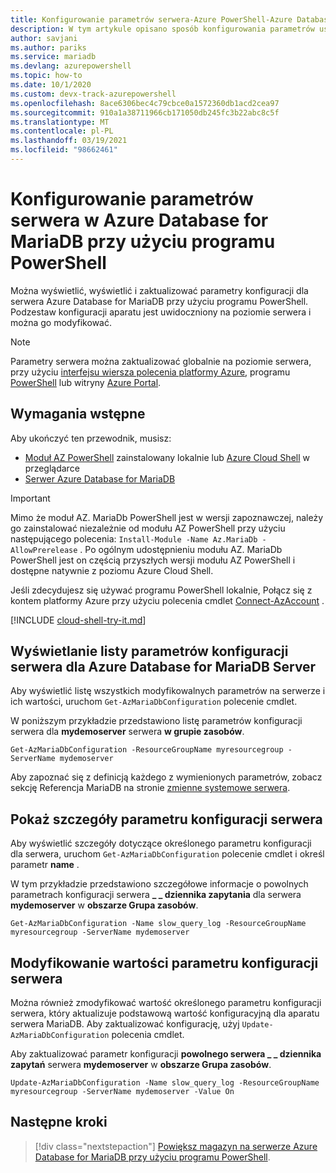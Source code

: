 ```yaml
---
title: Konfigurowanie parametrów serwera-Azure PowerShell-Azure Database for MariaDB
description: W tym artykule opisano sposób konfigurowania parametrów usługi w Azure Database for MariaDB przy użyciu programu PowerShell.
author: savjani
ms.author: pariks
ms.service: mariadb
ms.devlang: azurepowershell
ms.topic: how-to
ms.date: 10/1/2020
ms.custom: devx-track-azurepowershell
ms.openlocfilehash: 8ace6306bec4c79cbce0a1572360db1acd2cea97
ms.sourcegitcommit: 910a1a38711966cb171050db245fc3b22abc8c5f
ms.translationtype: MT
ms.contentlocale: pl-PL
ms.lasthandoff: 03/19/2021
ms.locfileid: "98662461"
---
```

# <a name="configure-server-parameters-in-azure-database-for-mariadb-using-powershell"></a>Konfigurowanie parametrów serwera w Azure Database for MariaDB przy użyciu programu PowerShell

Można wyświetlić, wyświetlić i zaktualizować parametry konfiguracji dla serwera Azure Database for MariaDB przy użyciu programu PowerShell. Podzestaw konfiguracji aparatu jest uwidoczniony na poziomie serwera i można go modyfikować.

>[!Note]
> Parametry serwera można zaktualizować globalnie na poziomie serwera, przy użyciu [interfejsu wiersza polecenia platformy Azure](./howto-configure-server-parameters-cli.md), programu [PowerShell](./howto-configure-server-parameters-using-powershell.md) lub witryny [Azure Portal](./howto-server-parameters.md).

## <a name="prerequisites"></a>Wymagania wstępne

Aby ukończyć ten przewodnik, musisz:

- [Moduł AZ PowerShell](/powershell/azure/install-az-ps) zainstalowany lokalnie lub [Azure Cloud Shell](https://shell.azure.com/) w przeglądarce
- [Serwer Azure Database for MariaDB](quickstart-create-mariadb-server-database-using-azure-powershell.md)

> [!IMPORTANT]
> Mimo że moduł AZ. MariaDb PowerShell jest w wersji zapoznawczej, należy go zainstalować niezależnie od modułu AZ PowerShell przy użyciu następującego polecenia: `Install-Module -Name Az.MariaDb -AllowPrerelease` .
> Po ogólnym udostępnieniu modułu AZ. MariaDb PowerShell jest on częścią przyszłych wersji modułu AZ PowerShell i dostępne natywnie z poziomu Azure Cloud Shell.

Jeśli zdecydujesz się używać programu PowerShell lokalnie, Połącz się z kontem platformy Azure przy użyciu polecenia cmdlet [Connect-AzAccount](/powershell/module/az.accounts/connect-azaccount) .

[!INCLUDE [cloud-shell-try-it.md](../../includes/cloud-shell-try-it.md)]

## <a name="list-server-configuration-parameters-for-azure-database-for-mariadb-server"></a>Wyświetlanie listy parametrów konfiguracji serwera dla Azure Database for MariaDB Server

Aby wyświetlić listę wszystkich modyfikowalnych parametrów na serwerze i ich wartości, uruchom `Get-AzMariaDbConfiguration` polecenie cmdlet.

W poniższym przykładzie przedstawiono listę parametrów konfiguracji serwera dla **mydemoserver** serwera **w grupie zasobów**.

```azurepowershell-interactive
Get-AzMariaDbConfiguration -ResourceGroupName myresourcegroup -ServerName mydemoserver
```

Aby zapoznać się z definicją każdego z wymienionych parametrów, zobacz sekcję Referencja MariaDB na stronie [zmienne systemowe serwera](https://dev.mysql.com/doc/refman/5.7/en/server-system-variables.html).

## <a name="show-server-configuration-parameter-details"></a>Pokaż szczegóły parametru konfiguracji serwera

Aby wyświetlić szczegóły dotyczące określonego parametru konfiguracji dla serwera, uruchom `Get-AzMariaDbConfiguration` polecenie cmdlet i określ parametr **name** .

W tym przykładzie przedstawiono szczegółowe informacje o powolnych parametrach konfiguracji serwera **\_ \_ dziennika zapytania** dla serwera **mydemoserver** w **obszarze Grupa zasobów**.

```azurepowershell-interactive
Get-AzMariaDbConfiguration -Name slow_query_log -ResourceGroupName myresourcegroup -ServerName mydemoserver
```

## <a name="modify-a-server-configuration-parameter-value"></a>Modyfikowanie wartości parametru konfiguracji serwera

Można również zmodyfikować wartość określonego parametru konfiguracji serwera, który aktualizuje podstawową wartość konfiguracyjną dla aparatu serwera MariaDB. Aby zaktualizować konfigurację, użyj `Update-AzMariaDbConfiguration` polecenia cmdlet.

Aby zaktualizować parametr konfiguracji **powolnego serwera \_ \_ dziennika zapytań** serwera **mydemoserver** w **obszarze Grupa zasobów**.

```azurepowershell-interactive
Update-AzMariaDbConfiguration -Name slow_query_log -ResourceGroupName myresourcegroup -ServerName mydemoserver -Value On
```

## <a name="next-steps"></a>Następne kroki

> [!div class="nextstepaction"]
> [Powiększ magazyn na serwerze Azure Database for MariaDB przy użyciu programu PowerShell](howto-auto-grow-storage-powershell.md).